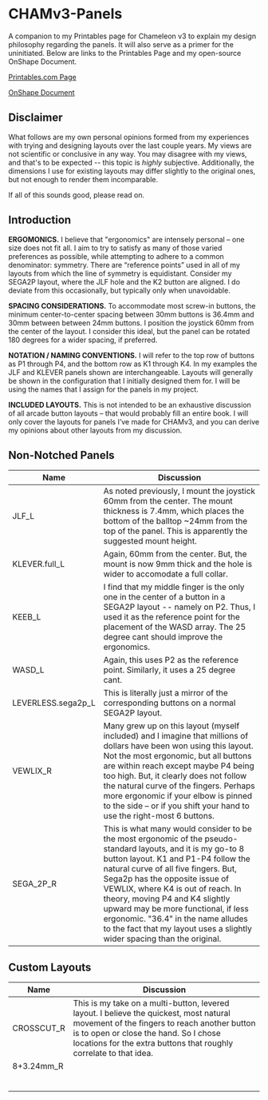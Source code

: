 # CHAMv3-Panels
A companion to my Printables page for Chameleon v3 to explain my design philosophy regarding the panels.  It will also serve as a primer for the uninitiated.  Below are links to the Printables Page and my open-source OnShape Document.

[Printables.com Page](https://www.printables.com/model/1356068-chameleon-v3-modular-arcade-stick-panels)

[OnShape Document](https://cad.onshape.com/documents/75509f2fe2374de8ca51d53a/w/b3d7f8b5ad713621e7b3a914/e/703faff8bab5a46ea249cb9a?renderMode=0&uiState=68f66313d660a6ac9dba8db7)

## Disclaimer
What follows are my own personal opinions formed from my experiences with trying and designing layouts over the last couple years.  My views are not scientific or conclusive in any way.  You may disagree with my views, and that's to be expected -- this topic is _highly_ subjective.  Additionally, the dimensions I use for existing layouts may differ slightly to the original ones, but not enough to render them incomparable.

If all of this sounds good, please read on.

## Introduction

**ERGOMONICS.**  I believe that "ergonomics" are intensely personal – one size does not fit all.  I aim to try to satisfy as many of those varied preferences as possible, while attempting to adhere to a common denominator: symmetry.  There are “reference points” used in all of my layouts from which the line of symmetry is equidistant.  Consider my SEGA2P layout, where the JLF hole and the K2 button are aligned.  I do deviate from this occasionally, but typically only when unavoidable. 

**SPACING CONSIDERATIONS.**  To accommodate most screw-in buttons, the minimum center-to-center spacing between 30mm buttons is 36.4mm and 30mm between between 24mm buttons.  I position the joystick 60mm from the center of the layout. I consider this ideal, but the panel can be rotated 180 degrees for a wider spacing, if preferred.

**NOTATION / NAMING CONVENTIONS.**  I will refer to the top row of buttons as P1 through P4, and the bottom row as K1 through K4.  In my examples the JLF and KLEVER panels shown are interchangeable.  Layouts will generally be shown in the configuration that I initially designed them for.  I will be using the names that I assign for the panels in my project.

**INCLUDED LAYOUTS.**  This is not intended to be an exhaustive discussion of all arcade button layouts – that would probably fill an entire book.  I will only cover the layouts for panels I’ve made for CHAMv3, and you can derive my opinions about other layouts from my discussion.

## Non-Notched Panels
| Name | Discussion |
| -- | -- |
| JLF_L | As noted previously, I mount the joystick 60mm from the center.  The mount thickness is 7.4mm, which places the bottom of the balltop ~24mm from the top of the panel. This is apparently the suggested mount height. |
| KLEVER.full_L | Again, 60mm from the center.  But, the mount is now 9mm thick and the hole is wider to accomodate a full collar. |
| KEEB_L | I find that my middle finger is the only one in the center of a button in a SEGA2P layout -- namely on P2. Thus, I used it as the reference point for the placement of the WASD array.  The 25 degree cant should improve the ergonomics. |
| WASD_L | Again, this uses P2 as the reference point.  Similarly, it uses a 25 degree cant. |
| LEVERLESS.sega2p_L | This is literally just a mirror of the corresponding buttons on a normal SEGA2P layout. |
| VEWLIX_R | Many grew up on this layout (myself included) and I imagine that millions of dollars have been won using this layout.  Not the most ergonomic, but all buttons are within reach except maybe P4 being too high.  But, it clearly does not follow the natural curve of the fingers.  Perhaps more ergonomic if your elbow is pinned to the side – or if you shift your hand to use the right-most 6 buttons. |
| SEGA_2P_R |  This is what many would consider to be the most ergonomic of the pseudo-standard layouts, and it is my go-to 8 button layout.  K1 and P1-P4 follow the natural curve of all five fingers.  But, Sega2p has the opposite issue of VEWLIX, where K4 is out of reach.  In theory, moving P4 and K4 slightly upward may be more functional, if less ergonomic. "36.4" in the name alludes to the fact that my layout uses a slightly wider spacing than the original. |

## Custom Layouts
| Name | Discussion |
| -- | -- |
| CROSSCUT_R |  This is my take on a multi-button, levered layout.  I believe the quickest, most natural movement of the fingers to reach another button is to open or close the hand.  So I chose locations for the extra buttons that roughly correlate to that idea. |
| 8+3.24mm_R |  |
|  |  |
|  |  |
|  |  |
|  |  |
|  |  |
|  |  |
